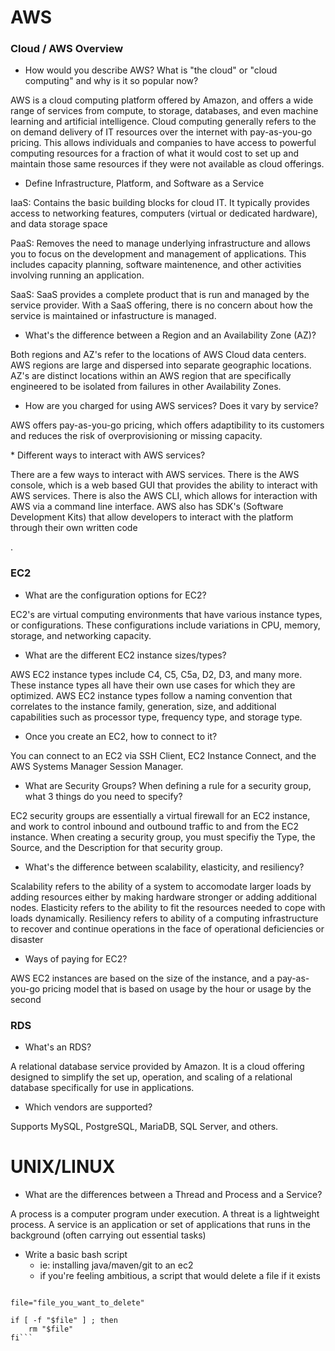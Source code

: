 # AWS

### Cloud / AWS Overview
* How would you describe AWS? What is "the cloud" or "cloud computing" and why is it so popular now?

<p>AWS is a cloud computing platform offered by Amazon, and offers a wide range of services from compute, to storage, databases, and even machine learning and artificial intelligence. Cloud computing generally refers to the on demand delivery of IT resources over the internet with pay-as-you-go pricing. This allows individuals and companies to have access to powerful computing resources for a fraction of what it would cost to set up and maintain those same resources if they were not available as cloud offerings.</p>

* Define Infrastructure, Platform, and Software as a Service
 
 <p>IaaS: Contains the basic building blocks for cloud IT. It typically provides access to networking features, computers (virtual or dedicated hardware), and data storage space</p>

 <p>PaaS: Removes the need to manage underlying infrastructure and allows you to focus on the development and management of applications. This includes capacity planning, software maintenence, and other activities involving running an application.</p>

 <p>SaaS: SaaS provides a complete product that is run and managed by the service provider. With a SaaS offering, there is no concern about how the service is maintained or infastructure is managed.</p>
 
* What's the difference between a Region and an Availability Zone (AZ)?

</p>Both regions and AZ's refer to the locations of AWS Cloud data centers. AWS regions are large and dispersed into separate geographic locations. AZ's are distinct locations within an AWS region that are specifically engineered to be isolated from failures in other Availability Zones.
 
* How are you charged for using AWS services? Does it vary by service?
 
 <p>AWS offers pay-as-you-go pricing, which offers adaptibility to its customers and reduces the risk of overprovisioning or missing capacity.</p>
* Different ways to interact with AWS services?
<p>There are a few ways to interact with AWS services. There is the AWS console, which is a web based GUI that provides the ability to interact with AWS services. There is also the AWS CLI, which allows for interaction with AWS via a command line interface. AWS also has SDK's (Software Development Kits) that allow developers to interact with the platform through their own written code</p>.


### EC2

* What are the configuration options for EC2?

<p>EC2's are virtual computing environments that have various instance types, or configurations. These configurations include variations in CPU, memory, storage, and networking capacity.</p>
 
* What are the different EC2 instance sizes/types?

<p>AWS EC2 instance types include C4, C5, C5a, D2, D3, and many more. These instance types all have their own use cases for which they are optimized. AWS EC2 instance types follow a naming convention that correlates to the instance family, generation, size, and additional capabilities such as processor type, frequency type, and storage type.
 
* Once you create an EC2, how to connect to it?

<p>You can connect to an EC2 via SSH Client, EC2 Instance Connect, and the AWS Systems Manager Session Manager.</p>
 
* What are Security Groups? When defining a rule for a security group, what 3 things do you need to specify?

<p>EC2 security groups are essentially a virtual firewall for an EC2 instance, and work to control inbound and outbound traffic to and from the EC2 instance. When creating a security group, you must specifiy the Type, the Source, and the Description for that security group.</p>
  
* What's the difference between scalability, elasticity, and resiliency?
 
 <p>Scalability refers to the ability of a system to accomodate larger loads by adding resources either by making hardware stronger or adding additional nodes. Elasticity refers to the ability to fit the resources needed to cope with loads dynamically. Resiliency refers to ability of a computing infrastructure to recover and continue operations in the face of operational deficiencies or disaster</p>

* Ways of paying for EC2?
<p>AWS EC2 instances are based on the size of the instance, and a pay-as-you-go pricing model that is based on usage by the hour or usage by the second</p>


### RDS

* What's an RDS?

<p>A relational database service provided by Amazon. It is a cloud offering designed to simplify the set up, operation, and scaling of a relational database specifically for use in applications.</p>

* Which vendors are supported?

<p>Supports MySQL, PostgreSQL, MariaDB, SQL Server, and others.

# UNIX/LINUX

* What are the differences between a Thread and Process and a Service?

<p>A process is a computer program under execution. A threat is a lightweight process. A service is an application or set of applications that runs in the background (often carrying out essential tasks)</p>

* Write a basic bash script 
    * ie: installing java/maven/git to an ec2
    * if you're feeling ambitious, a script that would delete a file if it exists

```#!/bin/bash

file="file_you_want_to_delete"

if [ -f "$file" ] ; then
    rm "$file"
fi```
